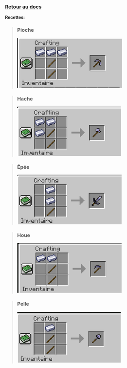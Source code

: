 [<h3>Retour au docs</h3>](../README.md#outils-en-titane)

**Recettes:**

>### Pioche
>![Recette](../images/image25.png)

>### Hache
>![Recette](../images/image39.png)

>### Épée
>![Recette](../images/image7.png)

>### Houe
>![Recette](../images/image51.png)

>### Pelle
>![Recette](../images/image43.png)
